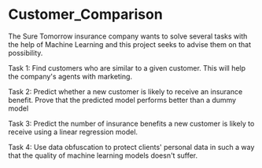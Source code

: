 # Customer_Comparison
The Sure Tomorrow insurance company wants to solve several tasks with the help of Machine Learning and this project seeks to advise them on that possibility.

Task 1: Find customers who are similar to a given customer. This will help the company's agents with marketing.

Task 2: Predict whether a new customer is likely to receive an insurance benefit. Prove that the predicted model performs better than a dummy model

Task 3: Predict the number of insurance benefits a new customer is likely to receive using a linear regression model.

Task 4: Use data obfuscation to protect clients' personal data in such a way that the quality of machine learning models doesn't suffer. 
